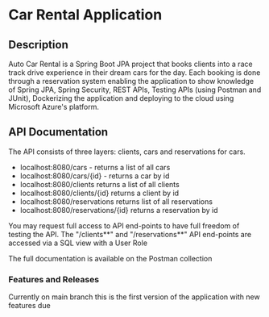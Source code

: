 # Car Rental Application

## Description

Auto Car Rental is a Spring Boot JPA project that books clients into a race track drive experience in their dream cars for the day. Each booking is done through a reservation system enabling the application to show knowledge of Spring JPA, Spring Security, REST APIs, Testing APIs (using Postman and JUnit), Dockerizing the application and deploying to the cloud using Microsoft Azure's platform.

## API Documentation

The API consists of three layers: clients, cars and reservations for cars. 
- localhost:8080/cars - returns a list of all cars
- localhost:8080/cars/{id} - returns a car by id
- localhost:8080/clients returns a list of all clients 
- localhost:8080/clients/{id} returns a client by id
- localhost:8080/reservations returns list of all reservations
- localhost:8080/reservations/{id} returns a reservation by id

You may request full access to API end-points to have full freedom of testing the API.
The "/clients**" and "/reservations**" API end-points are accessed via a SQL view with a User Role

The full documentation is available on the Postman collection


### Features and Releases

Currently on main branch this is the first version of the application with new features due
